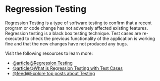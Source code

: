 # Regression Testing

Regression Testing is a type of software testing to confirm that a recent program or code change has not adversely affected existing features. Regression testing is a black box testing technique. Test cases are re-executed to check the previous functionality of the application is working fine and that the new changes have not produced any bugs.

Visit the following resources to learn more:

- [@article@Regression Testing](https://www.javatpoint.com/regression-testing)
- [@article@What is Regression Testing with Test Cases](https://www.guru99.com/regression-testing.html)
- [@feed@Explore top posts about Testing](https://app.daily.dev/tags/testing?ref=roadmapsh)
